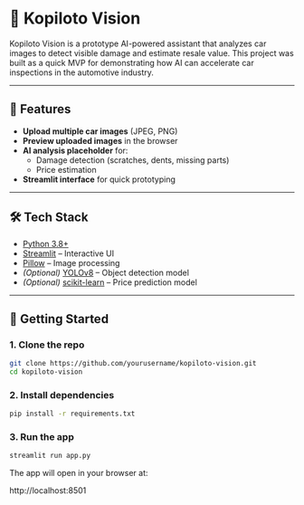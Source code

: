 # 🚗 Kopiloto Vision

Kopiloto Vision is a prototype AI-powered assistant that analyzes car images to detect visible damage and estimate resale value.
This project was built as a quick MVP for demonstrating how AI can accelerate car inspections in the automotive industry.

---

## 📌 Features
- **Upload multiple car images** (JPEG, PNG)
- **Preview uploaded images** in the browser
- **AI analysis placeholder** for:
  - Damage detection (scratches, dents, missing parts)
  - Price estimation
- **Streamlit interface** for quick prototyping

---

## 🛠️ Tech Stack
- [Python 3.8+](https://www.python.org/)
- [Streamlit](https://streamlit.io/) – Interactive UI
- [Pillow](https://pillow.readthedocs.io/) – Image processing
- *(Optional)* [YOLOv8](https://github.com/ultralytics/ultralytics) – Object detection model
- *(Optional)* [scikit-learn](https://scikit-learn.org/) – Price prediction model

---

## 🚀 Getting Started

### 1. Clone the repo
```bash
git clone https://github.com/yourusername/kopiloto-vision.git
cd kopiloto-vision
```
### 2. Install dependencies
```bash
pip install -r requirements.txt
```
### 3. Run the app
```bash
streamlit run app.py
```

The app will open in your browser at:

http://localhost:8501
